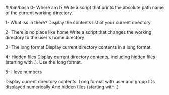 #!/bin/bash
0- Where am I? 
Write a script that prints the absolute path name of the current working directory.

1- What iss in there?
Display the contents list of your current directory.


2- There is no place like home
Write a script that changes the working directory to the user's home directory


3- The long format
Display current directory contents in a long format.


4- Hidden files
Display current directory contents, including hidden files (starting with .). Use the long format.


5- I love numbers

Display current directory contents.
Long format
with user and group IDs displayed numerically
And hidden files (starting with .)
